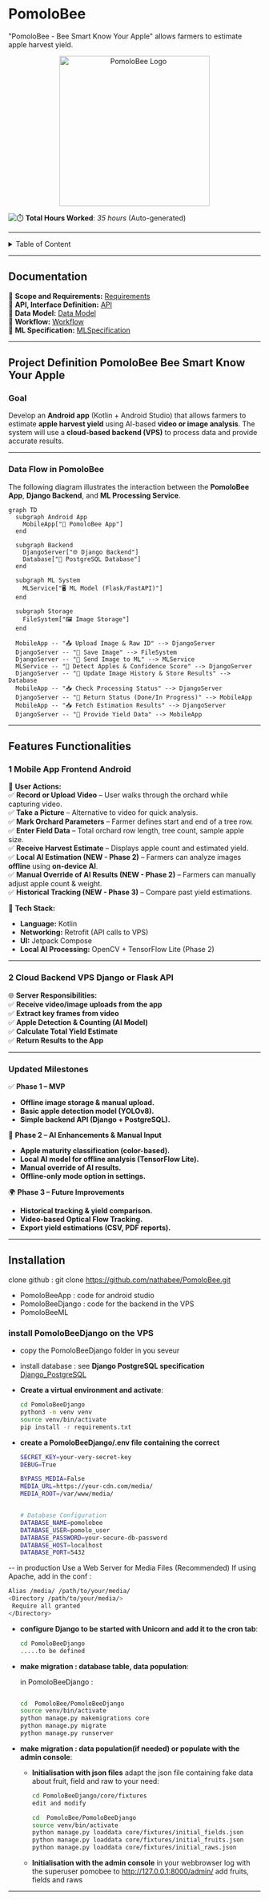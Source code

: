 #  PomoloBee
"PomoloBee - Bee Smart Know Your Apple" allows farmers to estimate apple harvest yield.

<p align="center">
    <img src="https://raw.githubusercontent.com/nathabee/PomoloBee/main/documentation/PomoloBee.webp" alt="PomoloBee Logo" width="300px">
</p>

![⏱️](https://img.icons8.com/emoji/48/stopwatch-emoji.png) **Total Hours Worked**: _35 hours_ (Auto-generated)  

---

<details>
<summary>Table of Content</summary>

<!-- TOC -->
- [PomoloBee](#pomolobee)
  - [**Documentation**](#documentation)
  - [**Project Definition PomoloBee  Bee Smart Know Your Apple**](#project-definition-pomolobee-bee-smart-know-your-apple)
    - [**Goal**](#goal)
    - [**Data Flow in PomoloBee**](#data-flow-in-pomolobee)
  - [**Features  Functionalities**](#features-functionalities)
    - [**1 Mobile App Frontend Android**](#1-mobile-app-frontend-android)
    - [**2 Cloud Backend VPS  Django or Flask API**](#2-cloud-backend-vps-django-or-flask-api)
    - [**Updated Milestones**](#updated-milestones)
  - [**Installation**](#installation)
    - [install PomoloBeeDjango on the VPS](#install-pomolobeedjango-on-the-vps)
<!-- TOC END -->
 
</details>

  
---

## **Documentation**

📖 **Scope and Requirements:** [Requirements](documentation/Requirements.md)  
📖 **API, Interface Definition:** [API](documentation/API.md)  
📖 **Data Model:** [Data Model](documentation/DataModel.md)  
📖 **Workflow:** [Workflow](documentation/Workflow.md)  
📖 **ML Specification:** [MLSpecification](documentation/MLSpecification.md)  

---

## **Project Definition PomoloBee  Bee Smart Know Your Apple**

### **Goal**
Develop an **Android app** (Kotlin + Android Studio) that allows farmers to estimate **apple harvest yield** using AI-based **video or image analysis**. The system will use a **cloud-based backend (VPS)** to process data and provide accurate results.  

---

### **Data Flow in PomoloBee**

The following diagram illustrates the interaction between the **PomoloBee App**, **Django Backend**, and **ML Processing Service**.

```mermaid
graph TD
  subgraph Android App
    MobileApp["📱 PomoloBee App"]
  end

  subgraph Backend
    DjangoServer["🌐 Django Backend"]
    Database["📂 PostgreSQL Database"]
  end

  subgraph ML System
    MLService["🖥️ ML Model (Flask/FastAPI)"]
  end

  subgraph Storage
    FileSystem["🖼️ Image Storage"]
  end

  MobileApp -- "📤 Upload Image & Raw ID" --> DjangoServer
  DjangoServer -- "📂 Save Image" --> FileSystem
  DjangoServer -- "🔄 Send Image to ML" --> MLService
  MLService -- "🔢 Detect Apples & Confidence Score" --> DjangoServer
  DjangoServer -- "📄 Update Image History & Store Results" --> Database
  MobileApp -- "📥 Check Processing Status" --> DjangoServer
  DjangoServer -- "📄 Return Status (Done/In Progress)" --> MobileApp
  MobileApp -- "📥 Fetch Estimation Results" --> DjangoServer
  DjangoServer -- "📄 Provide Yield Data" --> MobileApp
```

   
---

## **Features  Functionalities**

### **1 Mobile App Frontend Android**
📱 **User Actions:**  
✅ **Record or Upload Video** – User walks through the orchard while capturing video.  
✅ **Take a Picture** – Alternative to video for quick analysis.  
✅ **Mark Orchard Parameters** – Farmer defines start and end of a tree row.  
✅ **Enter Field Data** – Total orchard row length, tree count, sample apple size.  
✅ **Receive Harvest Estimate** – Displays apple count and estimated yield.  
✅ **Local AI Estimation (NEW - Phase 2)** – Farmers can analyze images **offline** using **on-device AI**.  
✅ **Manual Override of AI Results (NEW - Phase 2)** – Farmers can manually adjust apple count & weight.  
✅ **Historical Tracking (NEW - Phase 3)** – Compare past yield estimations.  

🔧 **Tech Stack:**  
- **Language:** Kotlin  
- **Networking:** Retrofit (API calls to VPS)  
- **UI:** Jetpack Compose  
- **Local AI Processing:** OpenCV + TensorFlow Lite (Phase 2)  
 
---

### **2 Cloud Backend VPS  Django or Flask API**
🌐 **Server Responsibilities:**  
✅ **Receive video/image uploads from the app**  
✅ **Extract key frames from video**  
✅ **Apple Detection & Counting (AI Model)**  
✅ **Calculate Total Yield Estimate**  
✅ **Return Results to the App**  
 
---

### **Updated Milestones**

✅ **Phase 1 – MVP**  
- **Offline image storage & manual upload.**  
- **Basic apple detection model (YOLOv8).**  
- **Simple backend API (Django + PostgreSQL).**  

🚀 **Phase 2 – AI Enhancements & Manual Input**  
- **Apple maturity classification (color-based).**  
- **Local AI model for offline analysis (TensorFlow Lite).**  
- **Manual override of AI results.**  
- **Offline-only mode option in settings.**  

🌍 **Phase 3 – Future Improvements**  
- **Historical tracking & yield comparison.**  
- **Video-based Optical Flow Tracking.**  
- **Export yield estimations (CSV, PDF reports).**  


---

## **Installation**

clone github :
git clone https://github.com/nathabee/PomoloBee.git
- PomoloBeeApp : code for android studio
- PomoloBeeDjango : code for the backend in the VPS
- PomoloBeeML


###  install PomoloBeeDjango on the VPS
- copy the PomoloBeeDjango folder in you seveur
- install database : see **Django PostgreSQL specification** [Django_PostgreSQL](documentation/Django_PostgreSQL.md)  

- **Create a virtual environment and activate**:
   ```bash
   cd PomoloBeeDjango
   python3 -m venv venv 
   source venv/bin/activate
   pip install -r requirements.txt
   ```
- **create a PomoloBeeDjango/.env file containing the correct**

   ```bash
  SECRET_KEY=your-very-secret-key
  DEBUG=True
 
  BYPASS_MEDIA=False
  MEDIA_URL=https://your-cdn.com/media/
  MEDIA_ROOT=/var/www/media/
 

  # Database Configuration
  DATABASE_NAME=pomolobee
  DATABASE_USER=pomolo_user
  DATABASE_PASSWORD=your-secure-db-password
  DATABASE_HOST=localhost
  DATABASE_PORT=5432

   ```

-- in production Use a Web Server for Media Files (Recommended)
If using Apache, add in the conf :
   ```bash
Alias /media/ /path/to/your/media/
<Directory /path/to/your/media/>
    Require all granted
</Directory>

   ```


- **configure Django to be started with Unicorn and add it to the cron tab**:
   ```bash
   cd PomoloBeeDjango 
   .....to be defined
   ```

 

- **make migration : database table, data population**:

   in PomoloBeeDjango : 

   ```bash
   
  cd  PomoloBee/PomoloBeeDjango 
  source venv/bin/activate 
  python manage.py makemigrations core
  python manage.py migrate
  python manage.py runserver
   ```

- **make migration :  data population(if needed) or populate with the admin console**:

  - **Initialisation with json files**
  adapt the json file containing fake data about fruit, field and raw to your need:
    ```bash
    cd PomoloBeeDjango/core/fixtures
    edit and modify
    ```
    
    ```bash
    cd  PomoloBee/PomoloBeeDjango 
    source venv/bin/activate     
    python manage.py loaddata core/fixtures/initial_fields.json
    python manage.py loaddata core/fixtures/initial_fruits.json
    python manage.py loaddata core/fixtures/initial_raws.json
    ```

  - **Initialisation with the admin console**
  in your webbrowser log with the superuser  pomobee to  http://127.0.0.1:8000/admin/
  add fruits, fields and raws
---
